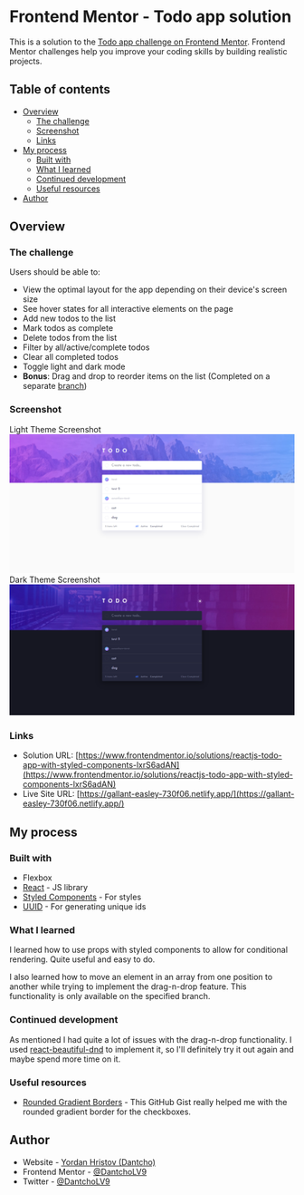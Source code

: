 # Frontend Mentor - Todo app solution

This is a solution to the [Todo app challenge on Frontend Mentor](https://www.frontendmentor.io/challenges/todo-app-Su1_KokOW). Frontend Mentor challenges help you improve your coding skills by building realistic projects.

## Table of contents

- [Overview](#overview)
  - [The challenge](#the-challenge)
  - [Screenshot](#screenshot)
  - [Links](#links)
- [My process](#my-process)
  - [Built with](#built-with)
  - [What I learned](#what-i-learned)
  - [Continued development](#continued-development)
  - [Useful resources](#useful-resources)
- [Author](#author)

## Overview

### The challenge

Users should be able to:

- View the optimal layout for the app depending on their device's screen size
- See hover states for all interactive elements on the page
- Add new todos to the list
- Mark todos as complete
- Delete todos from the list
- Filter by all/active/complete todos
- Clear all completed todos
- Toggle light and dark mode
- **Bonus**: Drag and drop to reorder items on the list (Completed on a separate [branch](https://github.com/DantchoLV9/FrontendMentorProjects/tree/todo-app-drag-n-drop/todoapp))

### Screenshot

Light Theme Screenshot
![Light Theme Screenshot](./screenshot-light.png)
Dark Theme Screenshot
![Dark Theme Screenshot](./screenshot-dark.png)

### Links

- Solution URL: [https://www.frontendmentor.io/solutions/reactjs-todo-app-with-styled-components-lxrS6adAN](https://www.frontendmentor.io/solutions/reactjs-todo-app-with-styled-components-lxrS6adAN)
- Live Site URL: [https://gallant-easley-730f06.netlify.app/](https://gallant-easley-730f06.netlify.app/)

## My process

### Built with

- Flexbox
- [React](https://reactjs.org/) - JS library
- [Styled Components](https://styled-components.com/) - For styles
- [UUID](https://github.com/uuidjs/uuid) - For generating unique ids

### What I learned

I learned how to use props with styled components to allow for conditional rendering. Quite useful and easy to do.

I also learned how to move an element in an array from one position to another while trying to implement the drag-n-drop feature. This functionality is only available on the specified branch.

### Continued development

As mentioned I had quite a lot of issues with the drag-n-drop functionality. I used [react-beautiful-dnd](https://github.com/atlassian/react-beautiful-dnd) to implement it, so I'll definitely try it out again and maybe spend more time on it.

### Useful resources

- [Rounded Gradient Borders](https://gist.github.com/stereokai/36dc0095b9d24ce93b045e2ddc60d7a0) - This GitHub Gist really helped me with the rounded gradient border for the checkboxes.

## Author

- Website - [Yordan Hristov (Dantcho)](https://www.dantcho.com/)
- Frontend Mentor - [@DantchoLV9](https://www.frontendmentor.io/profile/DantchoLV9)
- Twitter - [@DantchoLV9](https://twitter.com/DantchoLV9)
